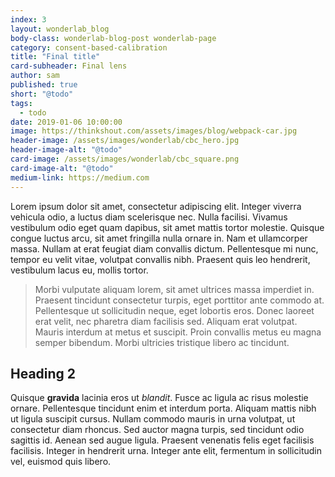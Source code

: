 ```yaml
---
index: 3
layout: wonderlab_blog
body-class: wonderlab-blog-post wonderlab-page
category: consent-based-calibration
title: "Final title"
card-subheader: Final lens
author: sam
published: true
short: "@todo"
tags:
  - todo
date: 2019-01-06 10:00:00
image: https://thinkshout.com/assets/images/blog/webpack-car.jpg
header-image: /assets/images/wonderlab/cbc_hero.jpg
header-image-alt: "@todo"
card-image: /assets/images/wonderlab/cbc_square.png
card-image-alt: "@todo"
medium-link: https://medium.com
---
```

Lorem ipsum dolor sit amet, consectetur adipiscing elit. Integer viverra vehicula odio, a luctus diam scelerisque nec. Nulla facilisi. Vivamus vestibulum odio eget quam dapibus, sit amet mattis tortor molestie. Quisque congue luctus arcu, sit amet fringilla nulla ornare in. Nam et ullamcorper massa. Nullam at erat feugiat diam convallis dictum. Pellentesque mi nunc, tempor eu velit vitae, volutpat convallis nibh. Praesent quis leo hendrerit, vestibulum lacus eu, mollis tortor.

>Morbi vulputate aliquam lorem, sit amet ultrices massa imperdiet in. Praesent tincidunt consectetur turpis, eget porttitor ante commodo at. Pellentesque ut sollicitudin neque, eget lobortis eros. Donec laoreet erat velit, nec pharetra diam facilisis sed. Aliquam erat volutpat. Mauris interdum at metus et suscipit. Proin convallis metus eu magna semper bibendum. Morbi ultricies tristique libero ac tincidunt.
 
## Heading 2 
 
Quisque **gravida** lacinia eros ut *blandit*. Fusce ac ligula ac risus molestie ornare. Pellentesque tincidunt enim et interdum porta. Aliquam mattis nibh ut ligula suscipit cursus. Nullam commodo mauris in urna volutpat, ut consectetur diam rhoncus. Sed auctor magna turpis, sed tincidunt odio sagittis id. Aenean sed augue ligula. Praesent venenatis felis eget facilisis facilisis. Integer in hendrerit urna. Integer ante elit, fermentum in sollicitudin vel, euismod quis libero.
